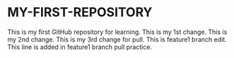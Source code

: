 # MY-FIRST-REPOSITORY
This is my first GitHub repository for learning.
This is my 1st change.
This is my 2nd change.
This is my 3rd change for pull.
This is feature1 branch edit.
This line is added in feature1 branch pull practice.

